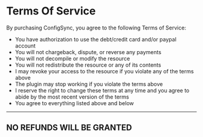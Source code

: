# Terms Of Service

By purchasing ConfigSync, you agree to the following Terms of Service:

* You have authorization to use the debt/credit card and/or paypal account
* You will not chargeback, dispute, or reverse any payments
* You will not decompile or modify the resource
* You will not redistribute the resource or any of its contents
* I may revoke your access to the resource if you violate any of the terms above
* The plugin may stop working if you violate the terms above
* I reserve the right to change these terms at any time and you agree to abide by the most recent version of the terms
* You agree to everything listed above and below
---
NO REFUNDS WILL BE GRANTED
---
